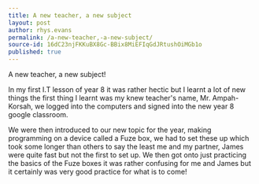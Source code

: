 ```yaml
---
title: A new teacher, a new subject
layout: post
author: rhys.evans
permalink: /a-new-teacher,-a-new-subject/
source-id: 16dC23njFKKuBX8Gc-BBix8MiEFIqGdJRtushOiMGb1o
published: true
---
```

A new teacher, a new subject!

In my first I.T lesson of year 8 it was rather hectic but I learnt a lot of new things the first thing I learnt was my knew teacher's name,  Mr. Ampah-Korsah, we logged into the computers and signed into the new year 8 google classroom.

 We were then introduced to our new topic for the year, making programming on a device called a Fuze box, we had to set these up which took some longer than others to say the least me and my partner, James were quite fast but not the first to set up. We then got onto just practicing the basics of the Fuze boxes it was rather confusing for me and James but it certainly was very good practice for what is to come!


